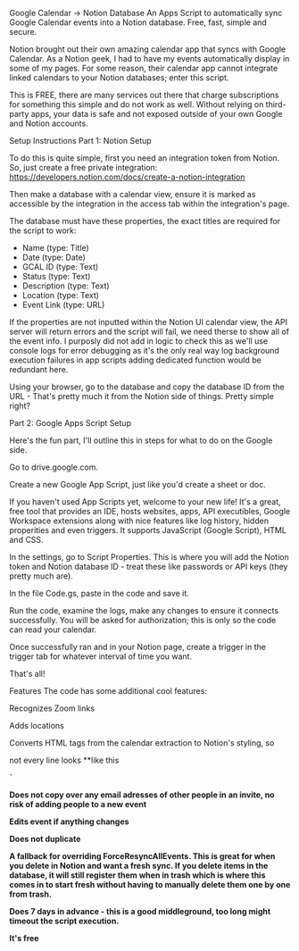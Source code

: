 Google Calendar -> Notion Database
An Apps Script to automatically sync Google Calendar events into a Notion database.
Free, fast, simple and secure.

Notion brought out their own amazing calendar app that syncs with Google Calendar. As a Notion geek, I had to have my events automatically display in some of my pages. For some reason, their calendar app cannot integrate linked calendars to your Notion databases; enter this script.

This is FREE, there are many services out there that charge subscriptions for something this simple and do not work as well. Without relying on third-party apps, your data is safe and not exposed outside of your own Google and Notion accounts.

Setup Instructions
Part 1: Notion Setup

To do this is quite simple, first you need an integration token from Notion. So, just create a free private integration:
https://developers.notion.com/docs/create-a-notion-integration

Then make a database with a calendar view, ensure it is marked as accessible by the integration in the access tab within the integration's page. 

The database must have these properties, the exact titles are required for the script to work:
- Name (type: Title)
- Date (type: Date) 
- GCAL ID (type: Text)
- Status (type: Text)
- Description (type: Text)
- Location (type: Text)
- Event Link (type: URL)

If the properties are not inputted within the Notion UI calendar view, the API server will return errors and the script will fail, we need therse to show all of the
event info. I purposly did not add in logic to check this as we'll use console logs for error debugging as it's the only real way log background execution failures in app scripts
adding dedicated function would be redundant here.

Using your browser, go to the database and copy the database ID from the URL - That's pretty much it from the Notion side of things. Pretty simple right?

Part 2: Google Apps Script Setup

Here's the fun part, I'll outline this in steps for what to do on the Google side.

Go to drive.google.com.

Create a new Google App Script, just like you'd create a sheet or doc.

If you haven't used App Scripts yet, welcome to your new life! It's a great, free tool that provides an IDE, hosts websites, apps, API executibles, Google Workspace extensions along with nice features like log history, hidden properities and even triggers. It supports JavaScript (Google Script), HTML and CSS.

In the settings, go to Script Properties. This is where you will add the Notion token and Notion database ID - treat these like passwords or API keys (they pretty much are).

In the file Code.gs, paste in the code and save it.

Run the code, examine the logs, make any changes to ensure it connects successfully. You will be asked for authorization; this is only so the code can read your calendar.

Once successfully ran and in your Notion page, create a trigger in the trigger tab for whatever interval of time you want.

That's all!

Features
The code has some additional cool features:

Recognizes Zoom links

Adds locations

Converts HTML tags from the calendar extraction to Notion's styling, so <p> not every line looks **like this<strong/><p/>`

Does not copy over any email adresses of other people in an invite, no risk of adding people to a new event

Edits event if anything changes

Does not duplicate

A fallback for overriding ForceResyncAllEvents. This is great for when you delete in Notion and want a fresh sync. If you delete items in the database, it will still register them when in trash which is where this comes in to start fresh without having to manually delete them one by one from trash.

Does 7 days in advance - this is a good middleground, too long might timeout the script execution.

It's free